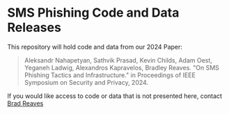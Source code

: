 # SMS Phishing Code and Data Releases

This repository will hold code and data from our 2024 Paper: 

> Aleksandr Nahapetyan, Sathvik Prasad, Kevin Childs, Adam Oest, Yeganeh Ladwig, Alexandros Kapravelos, Bradley Reaves. "On SMS Phishing Tactics and Infrastructure." in Proceedings of IEEE Symposium on Security and Privacy, 2024.

If you would like access to code or data that is not presented here, contact [Brad Reaves](mailto:bgreaves@ncsu.edu)

